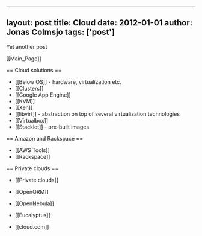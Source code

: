 
---
layout: post
title: Cloud
date: 2012-01-01
author: Jonas Colmsjo
tags: ['post']
---

Yet another post





[[Main_Page]]

== Cloud solutions ==

* [[Below OS]] - hardware, virtualization etc.
* [[Clusters]]
* [[Google App Engine]]
* [[KVM]]
* [[Xen]]
* [[libvirt]] - abstraction on top of several virtualization technologies
* [[Virtualbox]]
* [[Stacklet]] - pre-built images


== Amazon  and Rackspace ==

* [[AWS Tools]]
* [[Rackspace]]


== Private clouds ==

* [[Private clouds]]

* [[OpenQRM]]
* [[OpenNebula]]
* [[Eucalyptus]]
* [[cloud.com]]
